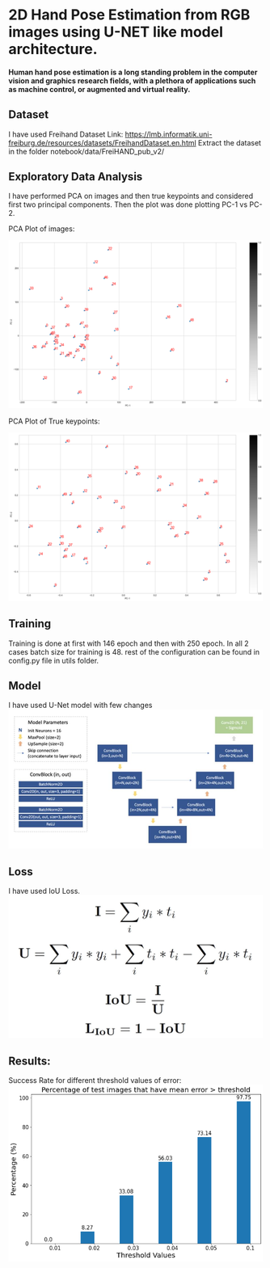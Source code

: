 # 2D Hand Pose Estimation from RGB images using U-NET like model architecture.

#### Human  hand  pose  estimation  is  a  long  standing  problem in  the  computer  vision  and  graphics  research  fields,  with  a plethora of applications such as machine control, or augmented and virtual reality.


## Dataset

I have used Freihand Dataset
Link: https://lmb.informatik.uni-freiburg.de/resources/datasets/FreihandDataset.en.html
Extract the dataset in the folder notebook/data/FreiHAND_pub_v2/

## Exploratory Data Analysis

I have performed PCA on images and then true keypoints and considered first two principal components.
Then the plot was done plotting PC-1 vs PC-2.

PCA Plot of images:

![PCA Plot for Images](images/pca_images.png)

PCA Plot of True keypoints:

![PCA Plot of True Keypoints](images/pca_keypoint_true.png)

## Training

Training is done at first with 146 epoch and then with 250 epoch. In all 2 cases batch size for training is 48.
rest of the configuration can be found in config.py file in utils folder.

## Model

I have used U-Net model with few changes
![model](images/mod.JPG)

## Loss

I have used IoU Loss.
![loss](images/loss.JPG)

## Results:

Success Rate for different threshold values of error:
![result](images/threshold_eval.png)
